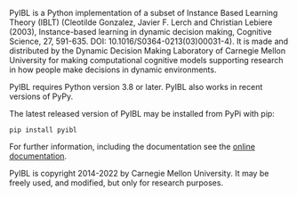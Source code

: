 PyIBL is a Python implementation of a subset of Instance Based Learning Theory
(IBLT) (Cleotilde Gonzalez, Javier F. Lerch and Christian Lebiere (2003),
Instance-based learning in dynamic decision making, Cognitive Science, 27,
591-635. DOI: 10.1016/S0364-0213(03)00031-4). It is made and distributed by
the Dynamic Decision Making Laboratory of Carnegie Mellon University for
making computational cognitive models supporting research in how people make
decisions in dynamic environments.

PyIBL requires Python version 3.8 or later. PyIBL also works in recent
versions of PyPy.

The latest released version of PyIBL may be installed from PyPi with pip:

    pip install pyibl


For further information, including the documentation see the
[online documentation](http://pyibl.ddmlab.com).

PyIBL is copyright 2014-2022 by Carnegie Mellon University. It may be
freely used, and modified, but only for research purposes.
